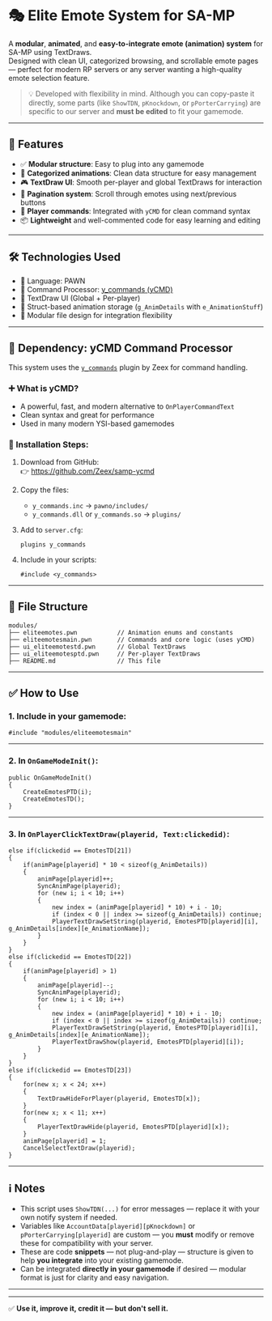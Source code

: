 # 🎭 Elite Emote System for SA-MP

A **modular**, **animated**, and **easy-to-integrate emote (animation) system** for SA-MP using TextDraws.  
Designed with clean UI, categorized browsing, and scrollable emote pages — perfect for modern RP servers or any server wanting a high-quality emote selection feature.

> 💡 Developed with flexibility in mind. Although you can copy-paste it directly, some parts (like `ShowTDN`, `pKnockdown`, or `pPorterCarrying`) are specific to our server and **must be edited** to fit your gamemode.

---

## 🌟 Features

- ✅ **Modular structure**: Easy to plug into any gamemode  
- 🧠 **Categorized animations**: Clean data structure for easy management  
- 🎮 **TextDraw UI**: Smooth per-player and global TextDraws for interaction  
- 🔁 **Pagination system**: Scroll through emotes using next/previous buttons  
- 💬 **Player commands**: Integrated with `yCMD` for clean command syntax  
- 📦 **Lightweight** and well-commented code for easy learning and editing

---

## 🛠 Technologies Used

- 🔹 Language: PAWN  
- 🔹 Command Processor: [y_commands (yCMD)](https://github.com/Zeex/samp-ycmd)  
- 🔹 TextDraw UI (Global + Per-player)  
- 🔹 Struct-based animation storage (`g_AnimDetails` with `e_AnimationStuff`)  
- 🔹 Modular file design for integration flexibility

---

## 🧩 Dependency: yCMD Command Processor

This system uses the [`y_commands`](https://github.com/Zeex/samp-ycmd) plugin by Zeex for command handling.

### ➕ What is yCMD?

- A powerful, fast, and modern alternative to `OnPlayerCommandText`  
- Clean syntax and great for performance  
- Used in many modern YSI-based gamemodes

### 🔧 Installation Steps:

1. Download from GitHub:  
   👉 https://github.com/Zeex/samp-ycmd

2. Copy the files:
   - `y_commands.inc` → `pawno/includes/`
   - `y_commands.dll` or `y_commands.so` → `plugins/`

3. Add to `server.cfg`:
   ```
   plugins y_commands
   ```

4. Include in your scripts:
   ```pawn
   #include <y_commands>
   ```

---

## 📁 File Structure

```
modules/
├── eliteemotes.pwn           // Animation enums and constants
├── eliteemotesmain.pwn       // Commands and core logic (uses yCMD)
├── ui_eliteemotestd.pwn      // Global TextDraws
├── ui_eliteemotesptd.pwn     // Per-player TextDraws
├── README.md                 // This file
```

---

## ✅ How to Use

### 1. Include in your gamemode:

```pawn
#include "modules/eliteemotesmain"
```

---

### 2. In `OnGameModeInit()`:

```pawn
public OnGameModeInit()
{
    CreateEmotesPTD(i);
    CreateEmotesTD();
}
```

---

### 3. In `OnPlayerClickTextDraw(playerid, Text:clickedid)`:

```pawn
else if(clickedid == EmotesTD[21])
{
    if(animPage[playerid] * 10 < sizeof(g_AnimDetails)) 
    {
        animPage[playerid]++;
        SyncAnimPage(playerid);
        for (new i; i < 10; i++)
        {
            new index = (animPage[playerid] * 10) + i - 10;
            if (index < 0 || index >= sizeof(g_AnimDetails)) continue;
            PlayerTextDrawSetString(playerid, EmotesPTD[playerid][i], g_AnimDetails[index][e_AnimationName]);
        }
    }
}
else if(clickedid == EmotesTD[22])
{
    if(animPage[playerid] > 1) 
    {
        animPage[playerid]--;
        SyncAnimPage(playerid);
        for (new i; i < 10; i++) 
        {
            new index = (animPage[playerid] * 10) + i - 10;
            if (index < 0 || index >= sizeof(g_AnimDetails)) continue;
            PlayerTextDrawSetString(playerid, EmotesPTD[playerid][i], g_AnimDetails[index][e_AnimationName]);
            PlayerTextDrawShow(playerid, EmotesPTD[playerid][i]);
        }
    }
}
else if(clickedid == EmotesTD[23]) 
{
    for(new x; x < 24; x++)
    {
        TextDrawHideForPlayer(playerid, EmotesTD[x]);
    }
    for(new x; x < 11; x++)
    {
        PlayerTextDrawHide(playerid, EmotesPTD[playerid][x]);
    }
    animPage[playerid] = 1;
    CancelSelectTextDraw(playerid);
}
```

---

## ℹ️ Notes

- This script uses `ShowTDN(...)` for error messages — replace it with your own notify system if needed.
- Variables like `AccountData[playerid][pKnockdown]` or `pPorterCarrying[playerid]` are custom — you **must** modify or remove these for compatibility with your server.
- These are code **snippets** — not plug-and-play — structure is given to help **you integrate** into your existing gamemode.
- Can be integrated **directly in your gamemode** if desired — modular format is just for clarity and easy navigation.

---


---

✅ **Use it, improve it, credit it — but don't sell it.**
